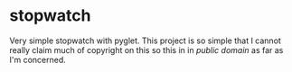 stopwatch
=========

Very simple stopwatch with pyglet. This project is so simple that I cannot really claim much of copyright on this so this in in *public domain* as far as I'm concerned.
